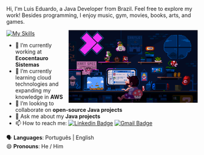 Hi, I'm Luis Eduardo, a Java Developer from Brazil. Feel free to explore my work! Besides programming, I enjoy music, gym, movies, books, arts, and games.

<img align="right" alt="Code Mario image" src="mario.gif" width="340px"/>

[![My Skills](https://skillicons.dev/icons?i=java,spring,kotlin,angular,aws,mysql,docker,mongodb)](https://skillicons.dev)

- 🔭 I’m currently working at **Ecocentauro Sistemas**
- 🌱 I’m currently learning cloud technologies and expanding my knowledge in **AWS**
- 👯 I’m looking to collaborate on **open-source Java projects**
- 💬 Ask me about my **Java projects**
- 📫 How to reach me: [![Linkedin Badge](https://img.shields.io/badge/-LuisWilke-blue?style=flat-square&logo=Linkedin&logoColor=white&link=https://www.linkedin.com/in/luiseduardow/)](https://www.linkedin.com/in/luiseduardow/) [![Gmail Badge](https://img.shields.io/badge/-wilkellopes@gmail.com-c14438?style=flat-square&logo=Gmail&logoColor=white&link=mailto:wilkellopes@gmail.com)](mailto:wilkellopes@gmail.com)

:speaking_head: **Languages**: Português | English  
😄 **Pronouns**: He / Him
